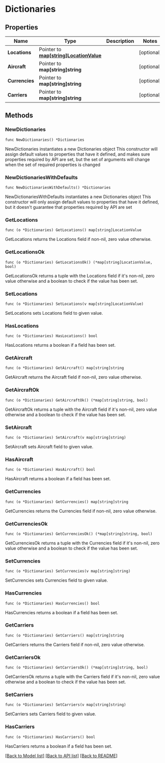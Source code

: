 # Dictionaries

## Properties

Name | Type | Description | Notes
------------ | ------------- | ------------- | -------------
**Locations** | Pointer to [**map[string]LocationValue**](LocationValue.md) |  | [optional] 
**Aircraft** | Pointer to **map[string]string** |  | [optional] 
**Currencies** | Pointer to **map[string]string** |  | [optional] 
**Carriers** | Pointer to **map[string]string** |  | [optional] 

## Methods

### NewDictionaries

`func NewDictionaries() *Dictionaries`

NewDictionaries instantiates a new Dictionaries object
This constructor will assign default values to properties that have it defined,
and makes sure properties required by API are set, but the set of arguments
will change when the set of required properties is changed

### NewDictionariesWithDefaults

`func NewDictionariesWithDefaults() *Dictionaries`

NewDictionariesWithDefaults instantiates a new Dictionaries object
This constructor will only assign default values to properties that have it defined,
but it doesn't guarantee that properties required by API are set

### GetLocations

`func (o *Dictionaries) GetLocations() map[string]LocationValue`

GetLocations returns the Locations field if non-nil, zero value otherwise.

### GetLocationsOk

`func (o *Dictionaries) GetLocationsOk() (*map[string]LocationValue, bool)`

GetLocationsOk returns a tuple with the Locations field if it's non-nil, zero value otherwise
and a boolean to check if the value has been set.

### SetLocations

`func (o *Dictionaries) SetLocations(v map[string]LocationValue)`

SetLocations sets Locations field to given value.

### HasLocations

`func (o *Dictionaries) HasLocations() bool`

HasLocations returns a boolean if a field has been set.

### GetAircraft

`func (o *Dictionaries) GetAircraft() map[string]string`

GetAircraft returns the Aircraft field if non-nil, zero value otherwise.

### GetAircraftOk

`func (o *Dictionaries) GetAircraftOk() (*map[string]string, bool)`

GetAircraftOk returns a tuple with the Aircraft field if it's non-nil, zero value otherwise
and a boolean to check if the value has been set.

### SetAircraft

`func (o *Dictionaries) SetAircraft(v map[string]string)`

SetAircraft sets Aircraft field to given value.

### HasAircraft

`func (o *Dictionaries) HasAircraft() bool`

HasAircraft returns a boolean if a field has been set.

### GetCurrencies

`func (o *Dictionaries) GetCurrencies() map[string]string`

GetCurrencies returns the Currencies field if non-nil, zero value otherwise.

### GetCurrenciesOk

`func (o *Dictionaries) GetCurrenciesOk() (*map[string]string, bool)`

GetCurrenciesOk returns a tuple with the Currencies field if it's non-nil, zero value otherwise
and a boolean to check if the value has been set.

### SetCurrencies

`func (o *Dictionaries) SetCurrencies(v map[string]string)`

SetCurrencies sets Currencies field to given value.

### HasCurrencies

`func (o *Dictionaries) HasCurrencies() bool`

HasCurrencies returns a boolean if a field has been set.

### GetCarriers

`func (o *Dictionaries) GetCarriers() map[string]string`

GetCarriers returns the Carriers field if non-nil, zero value otherwise.

### GetCarriersOk

`func (o *Dictionaries) GetCarriersOk() (*map[string]string, bool)`

GetCarriersOk returns a tuple with the Carriers field if it's non-nil, zero value otherwise
and a boolean to check if the value has been set.

### SetCarriers

`func (o *Dictionaries) SetCarriers(v map[string]string)`

SetCarriers sets Carriers field to given value.

### HasCarriers

`func (o *Dictionaries) HasCarriers() bool`

HasCarriers returns a boolean if a field has been set.


[[Back to Model list]](../README.md#documentation-for-models) [[Back to API list]](../README.md#documentation-for-api-endpoints) [[Back to README]](../README.md)


